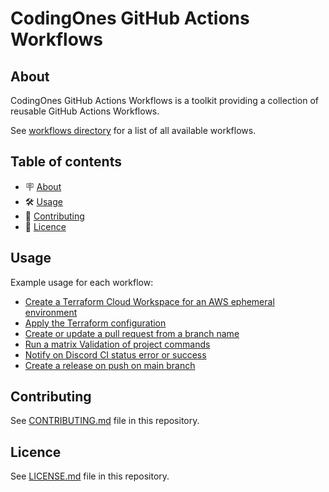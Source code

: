 # CodingOnes GitHub Actions Workflows

## About

CodingOnes GitHub Actions Workflows is a toolkit providing a collection of reusable GitHub Actions Workflows.

See [workflows directory](.github/workflows) for a list of all available workflows.

## Table of contents

- 🪧 [About](#about)
- 🛠️ [Usage](#usage)
- 🤗 [Contributing](#contributing)
- 📝 [Licence](#licence)

## Usage

Example usage for each workflow:
- [Create a Terraform Cloud Workspace for an AWS ephemeral environment](./docs/create-terraform-cloud-workspace-for-aws-ephemeral-environment.terraform.md)
- [Apply the Terraform configuration](./docs/apply.terraform.md)
- [Create or update a pull request from a branch name](./docs/create-or-update-pull-request.md)
- [Run a matrix Validation of project commands ](./docs/node-validation-matrix.md)
- [Notify on Discord CI status error or success](./docs/notify-discord.md)
- [Create a release on push on main branch](./docs/semantic-release.md)

## Contributing

See [CONTRIBUTING.md](./CONTRIBUTING.md) file in this repository.

## Licence

See [LICENSE.md](./LICENSE.md) file in this repository.
